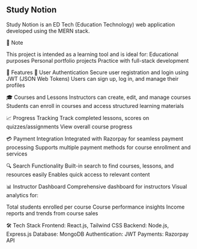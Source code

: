 
## Study Notion
Study Notion is an ED Tech (Education Technology) web application developed using the MERN stack.

📝 Note

This project is intended as a learning tool and is ideal for:
Educational purposes
Personal portfolio projects
Practice with full-stack development

🚀 Features
🔐 User Authentication
Secure user registration and login using JWT (JSON Web Tokens)
Users can sign up, log in, and manage their profiles

🎓 Courses and Lessons
Instructors can create, edit, and manage courses
Students can enroll in courses and access structured learning materials

📈 Progress Tracking
Track completed lessons, scores on quizzes/assignments
View overall course progress

💳 Payment Integration
Integrated with Razorpay for seamless payment processing
Supports multiple payment methods for course enrollment and services

🔍 Search Functionality
Built-in search to find courses, lessons, and resources easily
Enables quick access to relevant content

📊 Instructor Dashboard
Comprehensive dashboard for instructors
Visual analytics for:

Total students enrolled per course
Course performance insights
Income reports and trends from course sales

🛠️ Tech Stack
Frontend: React.js, Tailwind CSS
Backend: Node.js, Express.js
Database: MongoDB
Authentication: JWT
Payments: Razorpay API


